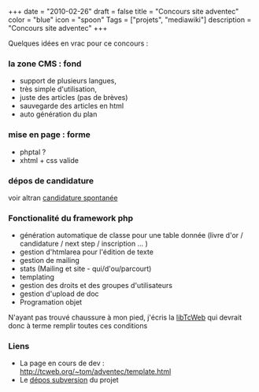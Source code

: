 +++
date = "2010-02-26"
draft = false
title = "Concours site adventec"
color = "blue"
icon = "spoon"
Tags = ["projets", "mediawiki"]
description = "Concours site adventec"
+++

Quelques idées en vrac pour ce concours :

### la zone CMS : fond

-   support de plusieurs langues,
-   très simple d'utilisation,
-   juste des articles (pas de brèves)
-   sauvegarde des articles en html
-   auto génération du plan

### mise en page : forme

-   phptal ?
-   xhtml + css valide

### dépos de candidature

voir altran [candidature
spontanée](http://www.altran.net/jobs/trait_recrut1.php?id_site=FR&type_cv=spontane)

### Fonctionalité du framework php

-   génération automatique de classe pour une table donnée (livre d'or /
    candidature / next step / inscription ... )
-   gestion d'htmlarea pour l'édition de texte
-   gestion de mailing
-   stats (Mailing et site - qui/d'ou/parcourt)
-   templating
-   gestion des droits et des groupes d'utilisateurs
-   gestion d'upload de doc
-   Programation objet

N'ayant pas trouvé chaussure à mon pied, j'écris la
[libTcWeb](libTcWeb "wikilink") qui devrait donc à terme remplir toutes
ces conditions

### Liens

-   La page en cours de dev :
    <http://tcweb.org/~tom/adventec/template.html>
-   Le [dépos
    subversion](http://tcweb.org/websvn/listing.php?repname=adventec&path=%2F&sc=0)
    du projet

